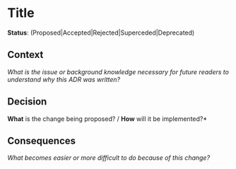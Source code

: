 # Title

<!-- ADR titles should typically be imperative sentences. -->

**Status**: (Proposed|Accepted|Rejected|Superceded|Deprecated)

## Context

*What is the issue or background knowledge necessary for future readers
to understand why this ADR was written?*

## Decision

**What** is the change being proposed? / **How** will it be implemented?*

## Consequences

*What becomes easier or more difficult to do because of this change?*
